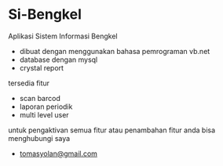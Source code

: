 # Si-Bengkel
Aplikasi Sistem Informasi Bengkel
- dibuat dengan menggunakan bahasa pemrograman vb.net
- database dengan mysql
- crystal report

tersedia fitur
- scan barcod
- laporan periodik
- multi level user

untuk pengaktivan semua fitur atau penambahan fitur anda bisa menghubungi saya
- tomasyolan@gmail.com
